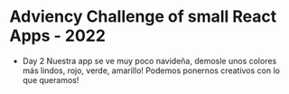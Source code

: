 # Adviency Challenge of small React Apps - 2022

- Day 2
Nuestra app se ve muy poco navideña, demosle unos colores más lindos, rojo, verde, amarillo! Podemos ponernos creativos con lo que queramos!
